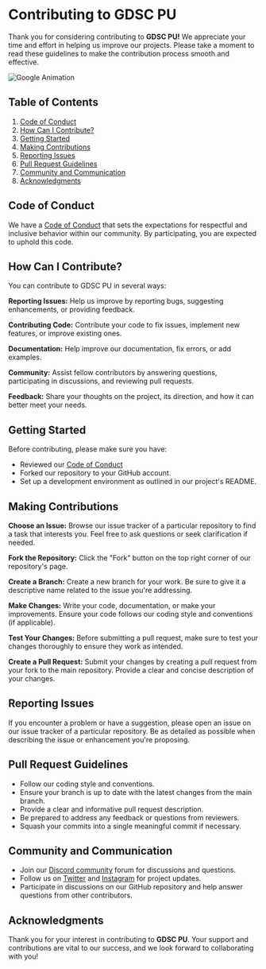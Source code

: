 # Contributing to GDSC PU

Thank you for considering contributing to **GDSC PU!** We appreciate your time and effort in helping us improve our projects. Please take a moment to read these guidelines to make the contribution process smooth and effective.

![Google Animation](https://media.giphy.com/media/5NPhdqmyRxn8I/giphy.gif)

## Table of Contents

1. [Code of Conduct](#code-of-conduct)
2. [How Can I Contribute?](#how-can-i-contribute)
3. [Getting Started](#getting-started)
4. [Making Contributions](#making-contributions)
5. [Reporting Issues](#reporting-issues)
6. [Pull Request Guidelines](#pull-request-guidelines)
7. [Community and Communication](#community-and-communication)
8. [Acknowledgments](#acknowledgments)

## Code of Conduct

We have a [Code of Conduct](https://github.com/GDSCParulUniversity/.github/blob/main/CODE_OF_CONDUCT.md) that sets the expectations for respectful and inclusive behavior within our community. By participating, you are expected to uphold this code.

## How Can I Contribute?

You can contribute to GDSC PU in several ways:

**Reporting Issues:** Help us improve by reporting bugs, suggesting enhancements, or providing feedback.

**Contributing Code:** Contribute your code to fix issues, implement new features, or improve existing ones.

**Documentation:** Help improve our documentation, fix errors, or add examples.

**Community:** Assist fellow contributors by answering questions, participating in discussions, and reviewing pull requests.

**Feedback:** Share your thoughts on the project, its direction, and how it can better meet your needs.

## Getting Started

Before contributing, please make sure you have:

* Reviewed our [Code of Conduct](#code-of-conduct)
* Forked our repository to your GitHub account.
* Set up a development environment as outlined in our project's README.

## Making Contributions

**Choose an Issue:** Browse our issue tracker of a particular repository to find a task that interests you. Feel free to ask questions or seek clarification if needed.

**Fork the Repository:** Click the "Fork" button on the top right corner of our repository's page.

**Create a Branch:** Create a new branch for your work. Be sure to give it a descriptive name related to the issue you're addressing.

**Make Changes:** Write your code, documentation, or make your improvements. Ensure your code follows our coding style and conventions (if applicable).

**Test Your Changes:** Before submitting a pull request, make sure to test your changes thoroughly to ensure they work as intended.

**Create a Pull Request:** Submit your changes by creating a pull request from your fork to the main repository. Provide a clear and concise description of your changes.

## Reporting Issues

If you encounter a problem or have a suggestion, please open an issue on our issue tracker of a particular repository. Be as detailed as possible when describing the issue or enhancement you're proposing.

## Pull Request Guidelines

* Follow our coding style and conventions.
* Ensure your branch is up to date with the latest changes from the main branch.
* Provide a clear and informative pull request description.
* Be prepared to address any feedback or questions from reviewers.
* Squash your commits into a single meaningful commit if necessary.

## Community and Communication

- Join our [Discord community]([https://discord.gg/67fjZYkc](https://discord.gg/Ar8H3RhqQ4)) forum for discussions and questions.
- Follow us on [Twitter](https://twitter.com/gdsc_pu) and [Instagram](https://www.instagram.com/gdsc_pu/) for project updates.
- Participate in discussions on our GitHub repository and help answer questions from other contributors.

## Acknowledgments

Thank you for your interest in contributing to **GDSC PU**. Your support and contributions are vital to our success, and we look forward to collaborating with you!
